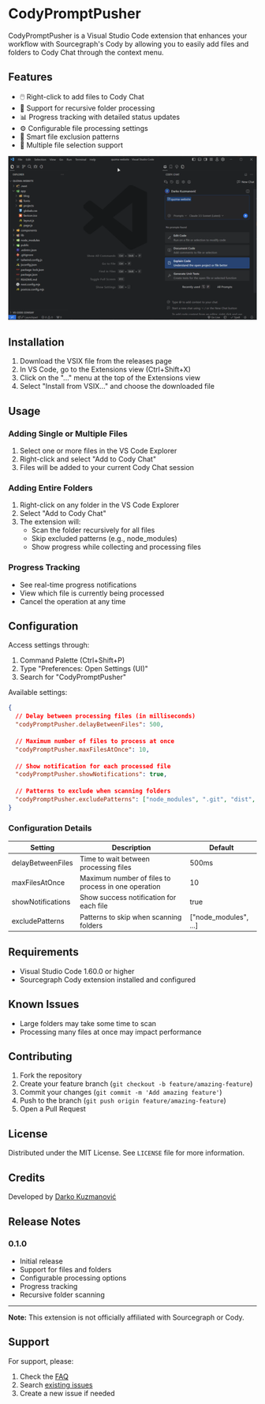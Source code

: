 # CodyPromptPusher

CodyPromptPusher is a Visual Studio Code extension that enhances your workflow with Sourcegraph's Cody by allowing you to easily add files and folders to Cody Chat through the context menu.

## Features

- 🖱️ Right-click to add files to Cody Chat
- 📁 Support for recursive folder processing
- 📊 Progress tracking with detailed status updates
- ⚙️ Configurable file processing settings
- 🎯 Smart file exclusion patterns
- 📝 Multiple file selection support

![Extension Demo](images/demo.gif)

## Installation

1. Download the VSIX file from the releases page
2. In VS Code, go to the Extensions view (Ctrl+Shift+X)
3. Click on the "..." menu at the top of the Extensions view
4. Select "Install from VSIX..." and choose the downloaded file

## Usage

### Adding Single or Multiple Files

1. Select one or more files in the VS Code Explorer
2. Right-click and select "Add to Cody Chat"
3. Files will be added to your current Cody Chat session

### Adding Entire Folders

1. Right-click on any folder in the VS Code Explorer
2. Select "Add to Cody Chat"
3. The extension will:
   - Scan the folder recursively for all files
   - Skip excluded patterns (e.g., node_modules)
   - Show progress while collecting and processing files

### Progress Tracking

- See real-time progress notifications
- View which file is currently being processed
- Cancel the operation at any time

## Configuration

Access settings through:

1. Command Palette (Ctrl+Shift+P)
2. Type "Preferences: Open Settings (UI)"
3. Search for "CodyPromptPusher"

Available settings:

```json
{
  // Delay between processing files (in milliseconds)
  "codyPromptPusher.delayBetweenFiles": 500,

  // Maximum number of files to process at once
  "codyPromptPusher.maxFilesAtOnce": 10,

  // Show notification for each processed file
  "codyPromptPusher.showNotifications": true,

  // Patterns to exclude when scanning folders
  "codyPromptPusher.excludePatterns": ["node_modules", ".git", "dist", "build", ".next", ".vscode"]
}
```

### Configuration Details

| Setting           | Description                                         | Default               |
| ----------------- | --------------------------------------------------- | --------------------- |
| delayBetweenFiles | Time to wait between processing files               | 500ms                 |
| maxFilesAtOnce    | Maximum number of files to process in one operation | 10                    |
| showNotifications | Show success notification for each file             | true                  |
| excludePatterns   | Patterns to skip when scanning folders              | ["node_modules", ...] |

## Requirements

- Visual Studio Code 1.60.0 or higher
- Sourcegraph Cody extension installed and configured

## Known Issues

- Large folders may take some time to scan
- Processing many files at once may impact performance

## Contributing

1. Fork the repository
2. Create your feature branch (`git checkout -b feature/amazing-feature`)
3. Commit your changes (`git commit -m 'Add amazing feature'`)
4. Push to the branch (`git push origin feature/amazing-feature`)
5. Open a Pull Request

## License

Distributed under the MIT License. See `LICENSE` file for more information.

## Credits

Developed by [Darko Kuzmanović](https://quz.ma)

## Release Notes

### 0.1.0

- Initial release
- Support for files and folders
- Configurable processing options
- Progress tracking
- Recursive folder scanning

---

**Note:** This extension is not officially affiliated with Sourcegraph or Cody.

## Support

For support, please:

1. Check the [FAQ](link-to-faq)
2. Search [existing issues](link-to-issues)
3. Create a new issue if needed
